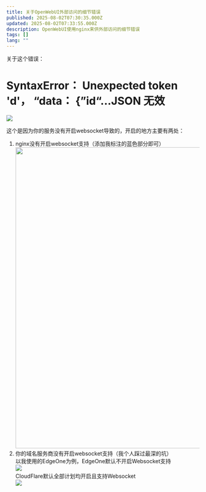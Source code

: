 ```yaml
---
title: 关于OpenWebUI外部访问的细节错误
published: 2025-08-02T07:30:35.000Z
updated: 2025-08-02T07:33:55.000Z
description: OpenWebUI使用nginx来供外部访问的细节错误
tags: []
lang: ""
---
```


<p>关于这个错误：</p>
<h1 class="gh-header-title flex-auto wb-break-word f1 mr-0"><span class="js-issue-title markdown-title">SyntaxError： Unexpected token 'd'， &ldquo;data： {&rdquo;id&ldquo;...JSON 无效</span></h1>
<p><span class="js-issue-title markdown-title"><img src="../uploads/images/image-1754148558836-843256870.png"></span></p>
<p><span class="js-issue-title markdown-title">这个是因为你的服务没有开启websocket导致的，开启的地方主要有两处：</span></p>
<ol>
<li><span class="js-issue-title markdown-title">nginx没有开启websocket支持（添加我标注的蓝色部分即可）</span><br><img src="../uploads/images/image-1754148814476-105309073.png" alt="" width="1321" height="786"></li>
<li>你的域名服务商没有开启websocket支持（我个人踩过最深的坑）<br>以我使用的EdgeOne为例，EdgeOne默认不开启Websocket支持<br><img src="../uploads/images/image-1754148546904-319018769.png"><br>CloudFlare默认全部计划均开启且支持Websocket<br><img src="../uploads/images/image-1754148603332-270641179.png"></li>
</ol>